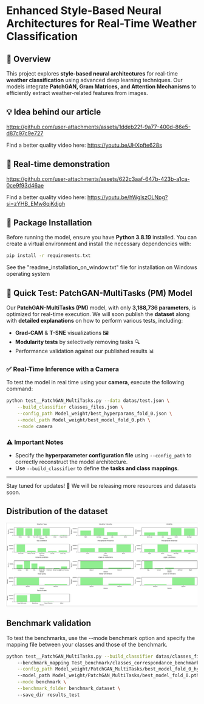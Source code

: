 # Enhanced Style-Based Neural Architectures for Real-Time Weather Classification

## 📌 Overview

This project explores **style-based neural architectures** for real-time **weather classification** using advanced deep learning techniques. Our models integrate **PatchGAN, Gram Matrices, and Attention Mechanisms** to efficiently extract weather-related features from images.

## 💡 Idea behind our article


https://github.com/user-attachments/assets/1ddeb22f-9a77-400d-86e5-d87c97c9e727

Find a better quality video here: https://youtu.be/JHXpfte628s



 
## 🎥 Real-time demonstration





https://github.com/user-attachments/assets/622c3aaf-647b-423b-a1ca-0ce9f93d46ae




Find a better quality video here: https://youtu.be/hWglszOLNpg?si=zYHB_EMw8qjKdjgh




## 🚀 Package Installation

Before running the model, ensure you have **Python 3.8.19** installed. You can create a virtual environment and install the necessary dependencies with:

```bash
pip install -r requirements.txt
```
See the "readme_installation_on_window.txt" file for installation on Windows operating system

## 🎯 Quick Test: PatchGAN-MultiTasks (PM) Model

Our **PatchGAN-MultiTasks (PM)** model, with only **3,188,736 parameters**, is optimized for real-time execution. We will soon publish the **dataset** along with **detailed explanations** on how to perform various tests, including:

- **Grad-CAM** & **T-SNE** visualizations 🖼️
- **Modularity tests** by selectively removing tasks 🔍
- Performance validation against our published results 📊

### ✅ Real-Time Inference with a Camera

To test the model in real time using your **camera**, execute the following command:

```bash
python test__PatchGAN_MultiTasks.py --data datas/test.json \
    --build_classifier classes_files.json \
    --config_path Model_weight/best_hyperparams_fold_0.json \
    --model_path Model_weight/best_model_fold_0.pth \
    --mode camera
```

### ⚠️ Important Notes
- Specify the **hyperparameter configuration file** using `--config_path` to correctly reconstruct the model architecture.
- Use `--build_classifier` to define the **tasks and class mappings**.

---

Stay tuned for updates! 📢 We will be releasing more resources and datasets soon.
## Distribution of the dataset
![Dataset_repartition.png](images/Dataset_repartition.png)
## Benchmark validation

To test the benchmarks, use the --mode benchmark option and specify the mapping file between your classes and those of the benchmark.

```bash
python test__PatchGAN_MultiTasks.py --build_classifier datas/classes_files.json \ 
    --benchmark_mapping Test_benchmark/classes_correspondance_benchmark.json  \
    --config_path Model_weight/PatchGAN_MultiTasks/best_model_fold_0_hyperparameters.json \ 
    --model_path Model_weight/PatchGAN_MultiTasks/best_model_fold_0.pth \
    --mode benchmark \
    --benchmark_folder benchmark_dataset \ 
    --save_dir results_test

```

